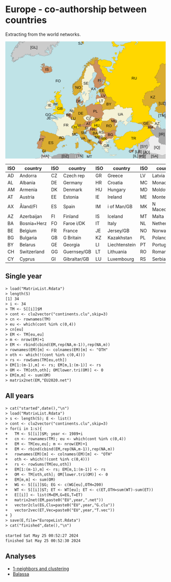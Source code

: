 # Europe - co-authorship between countries 

Extracting from the world networks.

<img src="https://raw.githubusercontent.com/bavla/OpenAlex/main/Countries/pics/Europe_ISO_3166-1_%2BXK.svg?sanitize=true" width="800">

| ISO | country  | ISO      | country    | ISO        | country    | ISO      | country    | ISO        | country    |
|-----|----------|-----|----------|-----|----------|-----|----------|-----|----------|
| AD  | Andorra  |     CZ  | Czech rep  |    GR  | Greece  |	    LV  | Latvia  |	 RU  | Russia  |
| AL  | Albania  |     DE  | Germany  |	     HR  | Croatia  |	    MC  | Monaco  |	 SE  | Sweden  |
| AM  | Armenia  |     DK  | Denmark  |	     HU  | Hungary  |	    MD  | Moldova  |	 SI  | Slovenia  |
| AT  | Austria  |     EE  | Estonia  |	     IE  | Ireland  |	    ME  | Montenegro  |	 SJ  | Svalbard+JM  |
| AX  | Åland/FI  |    ES  | Spain  |	     IM  | i of Man/GB  |   MK  | N Macedonia  | SK  | Slovakia  |
| AZ  | Azerbaijan  |  FI  | Finland  |	     IS  | Iceland  |	    MT  | Malta  |	 SM  | San Marino  |
| BA  | Bosnia+Herz  | FO  | Faroe i/DK  |   IT  | Italy  |	    NL  | Netherlands  | TR  | Turkey  |
| BE  | Belgium  |     FR  | France  |	     JE  | Jersey/GB  |	    NO  | Norway  |	 UA  | Ukraine  |
| BG  | Bulgaria  |    GB  | G Britain  |    KZ  | Kazakhstan  |    PL  | Poland  |	 VA  | Vatican  |
| BY  | Belarus  |     GE  | Georgia  |	     LI  | Liechtenstein  | PT  | Portugal  |	 XK  | Kosovo  |
| CH  | Switzerland  | GG  | Guernsey/GB  |  LT  | Lithuania  |	    RO  | Romania  |	     |          |
| CY  | Cyprus  |      GI  | Gibraltar/GB  | LU  | Luxembourg  |    RS  | Serbia  |	     |          |





## Single year
```
> load("MatrixList.Rdata")
> length(S)
[1] 34
> i <- 34
> TM <- S[[i]]$M
> cont <- clu2vector("continents.clu",skip=3)
> cn <- rownames(TM)
> eu <- which(cont %in% c(0,4))
> cn[eu]
> EM <- TM[eu,eu]
> m <- nrow(EM)+1
> EM <- rbind(cbind(EM,rep(NA,m-1)),rep(NA,m))
> rownames(EM)[m] <- colnames(EM)[m] <- "OTH"
> oth <- which(!(cont %in% c(0,4)))
> rs <- rowSums(TM[eu,oth])
> EM[1:(m-1),m] <- rs; EM[m,1:(m-1)] <- rs
> OM <- TM[oth,oth]; OM[lower.tri(OM)] <- 0
> EM[m,m] <- sum(OM)
> matrix2net(EM,"EU2020.net")
```


## All years
```
> cat("started",date(),"\n")
> load("MatrixList.Rdata")
> s <- length(S); E <- list()
> cont <- clu2vector("continents.clu",skip=3)
> for(i in 1:s){
+   TM <- S[[i]]$M; year <- 1989+i
+   cn <- rownames(TM); eu <- which(cont %in% c(0,4))
+   EM <- TM[eu,eu]; m <- nrow(EM)+1
+   EM <- rbind(cbind(EM,rep(NA,m-1)),rep(NA,m))
+   rownames(EM)[m] <- colnames(EM)[m] <- "OTH"
+   oth <- which(!(cont %in% c(0,4)))
+   rs <- rowSums(TM[eu,oth])
+   EM[1:(m-1),m] <- rs; EM[m,1:(m-1)] <- rs
+   OM <- TM[oth,oth]; OM[lower.tri(OM)] <- 0
+   EM[m,m] <- sum(OM)
+   WG <- S[[i]]$G; EG <- c(WG[eu],OTH=200)
+   WT <- S[[i]]$T; ET <- WT[eu]; ET <- c(ET,OTH=sum(WT)-sum(ET))
+   E[[i]] <- list(M=EM,G=EG,T=ET)
+   matrix2net(EM,paste0("EU",year,".net"))
+   vector2clu(EG,Clu=paste0("EU",year,"G.clu"))
+   vector2vec(ET,Vec=paste0("EU",year,"T.vec"))
+ }
> save(E,file="EuropeList.Rdata")
> cat("finished",date(),"\n")

started Sat May 25 00:52:27 2024 
finished Sat May 25 00:52:30 2024 
```
## Analyses

  * [1-neighbors and clustering](./eungb.md)
  * [Balassa](./eubal.md)
